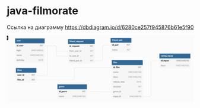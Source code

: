 # java-filmorate
Ссылка на диаграмму
https://dbdiagram.io/d/6280ce257f945876b61e5f90

![Alt-текст](https://github.com/semin-alx/java-filmorate/blob/add-friends-likes/SQL/scheme.png "Диаграмма")